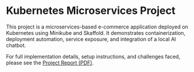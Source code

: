 # Kubernetes Microservices Project

This project is a microservices-based e-commerce application deployed on Kubernetes using Minikube and Skaffold. It demonstrates containerization, deployment automation, service exposure, and integration of a local AI chatbot.

For full implementation details, setup instructions, and challenges faced, please see the [Project Report (PDF)](./report.pdf).
